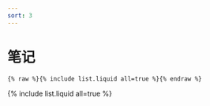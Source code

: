 ```yaml
---
sort: 3
---
```


# 笔记

```
{% raw %}{% include list.liquid all=true %}{% endraw %}
```

{% include list.liquid all=true %}
